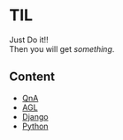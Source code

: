 # TIL
Just Do it!!  
Then you will get _something_.

## Content
* [QnA](/QnA.md)
* [AGL](/agl.md)
* [Django](/django.md)
* [Python](/python.md)
